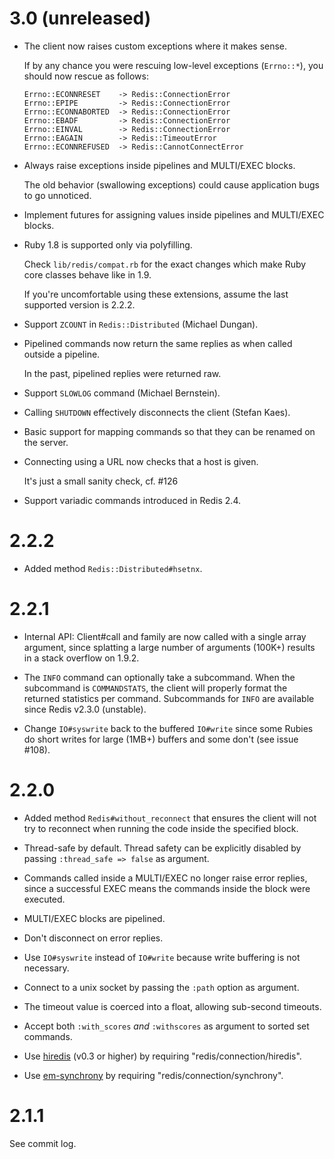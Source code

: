 # 3.0 (unreleased)

* The client now raises custom exceptions where it makes sense.

  If by any chance you were rescuing low-level exceptions (`Errno::*`),
  you should now rescue as follows:

      Errno::ECONNRESET    -> Redis::ConnectionError
      Errno::EPIPE         -> Redis::ConnectionError
      Errno::ECONNABORTED  -> Redis::ConnectionError
      Errno::EBADF         -> Redis::ConnectionError
      Errno::EINVAL        -> Redis::ConnectionError
      Errno::EAGAIN        -> Redis::TimeoutError
      Errno::ECONNREFUSED  -> Redis::CannotConnectError

* Always raise exceptions inside pipelines and MULTI/EXEC blocks.

  The old behavior (swallowing exceptions) could cause application bugs
  to go unnoticed.

* Implement futures for assigning values inside pipelines and MULTI/EXEC
  blocks.

* Ruby 1.8 is supported only via polyfilling.

  Check `lib/redis/compat.rb` for the exact changes which make Ruby core
  classes behave like in 1.9.

  If you're uncomfortable using these extensions, assume the last
  supported version is 2.2.2.

* Support `ZCOUNT` in `Redis::Distributed` (Michael Dungan).

* Pipelined commands now return the same replies as when called outside
  a pipeline.

  In the past, pipelined replies were returned raw.

* Support `SLOWLOG` command (Michael Bernstein).

* Calling `SHUTDOWN` effectively disconnects the client (Stefan Kaes).

* Basic support for mapping commands so that they can be renamed on the
  server.

* Connecting using a URL now checks that a host is given.

  It's just a small sanity check, cf. #126

* Support variadic commands introduced in Redis 2.4.

# 2.2.2

* Added method `Redis::Distributed#hsetnx`.

# 2.2.1

* Internal API: Client#call and family are now called with a single array
  argument, since splatting a large number of arguments (100K+) results in a
  stack overflow on 1.9.2.

* The `INFO` command can optionally take a subcommand. When the subcommand is
  `COMMANDSTATS`, the client will properly format the returned statistics per
  command. Subcommands for `INFO` are available since Redis v2.3.0 (unstable).

* Change `IO#syswrite` back to the buffered `IO#write` since some Rubies do
  short writes for large (1MB+) buffers and some don't (see issue #108).

# 2.2.0

* Added method `Redis#without_reconnect` that ensures the client will not try
  to reconnect when running the code inside the specified block.

* Thread-safe by default. Thread safety can be explicitly disabled by passing
  `:thread_safe => false` as argument.

* Commands called inside a MULTI/EXEC no longer raise error replies, since a
  successful EXEC means the commands inside the block were executed.

* MULTI/EXEC blocks are pipelined.

* Don't disconnect on error replies.

* Use `IO#syswrite` instead of `IO#write` because write buffering is not
  necessary.

* Connect to a unix socket by passing the `:path` option as argument.

* The timeout value is coerced into a float, allowing sub-second timeouts.

* Accept both `:with_scores` _and_ `:withscores` as argument to sorted set
  commands.

* Use [hiredis](https://github.com/pietern/hiredis-rb) (v0.3 or higher) by
  requiring "redis/connection/hiredis".

* Use [em-synchrony](https://github.com/igrigorik/em-synchrony) by requiring
  "redis/connection/synchrony".

# 2.1.1

See commit log.
